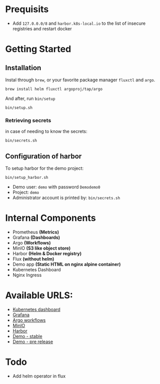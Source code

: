 # Prequisits
* Add `127.0.0.0/8` and `harbor.k8s-local.io` to the list of insecure registries and restart docker

# Getting Started
## Installation
Instal through `brew`, or your favorite package manager `fluxctl` and `argo`.

```
brew install helm fluxctl argoproj/tap/argo
```

And after, run `bin/setup`
```
bin/setup.sh
```

### Retrieving secrets
in case of needing to know the secrets:
```
bin/secrets.sh
```

## Configuration of harbor
To setup harbor for the demo project:

```
bin/setup_harbor.sh
```
* Demo user: `demo` with password `Demodemo0`
* Project: `demo`
* Administrator account is printed by: `bin/secrets.sh`

# Internal Components
* Prometheus **(Metrics)**
* Grafana    **(Dashboards)**
* Argo       **(Workflows)**
* MinIO      **(S3 like object store)**
* Harbor     **(Helm & Docker registry)**
* Flux **(without helm)**
* Demo app   **(Static HTML on nginx alpine container)**
* Kubernetes Dashboard
* Nginx Ingress

# Available URLS:

* [Kubernetes dashboard](https://dashboard.k8s-local.io)
* [Grafana](https://monitoring.k8s-local.io)
* [Argo workflows](https://argo.k8s-local.io)
* [MinIO](https://minio.k8s-local.io)
* [Harbor](https://harbor.k8s-local.io)
* [Demo - stable](https://demo.k8s-local.io)
* [Demo - pre release](https://demo.k8s-local.io/banana)


# Todo
* Add helm operator in flux
